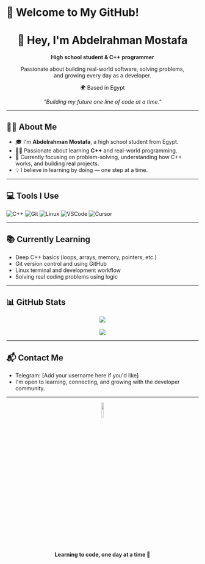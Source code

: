 # 👋 Welcome to My GitHub!

<div align="center">

<h1>👋 Hey, I'm Abdelrahman Mostafa</h1>

<p><strong>High school student & C++ programmer</strong></p>

<p>
  Passionate about building real-world software, solving problems,<br>
  and growing every day as a developer.
</p>

<p>
  🌍 Based in Egypt
</p>
<p><em>"Building my future one line of code at a time."</em></p>

</div>



---

## 🙋‍♂️ About Me

- 🎓 I'm **Abdelrahman Mostafa**, a high school student from Egypt.
- 👨‍💻 Passionate about learning **C++** and real-world programming.
- 🧠 Currently focusing on problem-solving, understanding how C++ works, and building real projects.
- 💡 I believe in learning by doing — one step at a time.

---

## 💻 Tools I Use

![C++](https://img.shields.io/badge/C++-00599C?style=flat&logo=c%2B%2B&logoColor=white)
![Git](https://img.shields.io/badge/Git-E44C30?style=flat&logo=git&logoColor=white)
![Linux](https://img.shields.io/badge/Linux-FCC624?style=flat&logo=linux&logoColor=black)
![VSCode](https://img.shields.io/badge/VS_Code-007ACC?style=flat&logo=visual-studio-code&logoColor=white)
![Cursor](https://img.shields.io/badge/Cursor-000000?style=flat&logo=visual-studio-code&logoColor=white)

---

## 📚 Currently Learning

- Deep C++ basics (loops, arrays, memory, pointers, etc.)
- Git version control and using GitHub
- Linux terminal and development workflow
- Solving real coding problems using logic

---

## 📊 GitHub Stats

<div align="center">
  <img src="https://komarev.com/ghpvc/?username=Abdelrahman-Mustafa-Elhgan&style=flat&color=orange&label=PROFILE+VIEWS" />
  <br><br>
  <img src="https://github-readme-stats.vercel.app/api?username=Abdelrahman-Mustafa-Elhgan&show_icons=true&theme=tokyonight" />
</div>

---

## 📬 Contact Me

- Telegram: [Add your username here if you'd like]
- I'm open to learning, connecting, and growing with the developer community.

---

<div align="center">
  <img src="https://github.com/Tarikul-Islam-Anik/Animated-Fluent-Emojis/blob/master/Emojis/Smilies/Grinning%20Face%20with%20Smiling%20Eyes.png?raw=true" width="10%">
  <br>
  <strong>Learning to code, one day at a time 🚀</strong>
</div>

